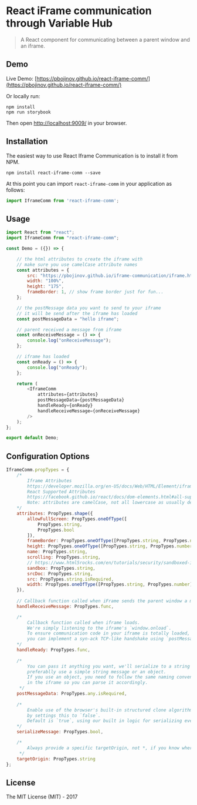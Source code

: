React iFrame communication through Variable Hub
============

> A React component for communicating between a parent window and an iframe.

## Demo

Live Demo: [https://pbojinov.github.io/react-iframe-comm/](https://pbojinov.github.io/react-iframe-comm/)

Or locally run:

```
npm install
npm run storybook
```

Then open [http://localhost:9009/](http://localhost:9009/) in your browser.


## Installation

The easiest way to use React Iframe Communication is to install it from NPM.

```
npm install react-iframe-comm --save
```

At this point you can import `react-iframe-comm` in your application as follows:

```javascript
import IframeComm from 'react-iframe-comm';
```

## Usage
 

```javascript
import React from "react";
import IframeComm from "react-iframe-comm";

const Demo = ({}) => {

    // the html attributes to create the iframe with
    // make sure you use camelCase attribute names
    const attributes = {
        src: "https://pbojinov.github.io/iframe-communication/iframe.html",
        width: "100%",
        height: "175",
        frameBorder: 1, // show frame border just for fun...
    };

    // the postMessage data you want to send to your iframe
    // it will be send after the iframe has loaded
    const postMessageData = "hello iframe";

    // parent received a message from iframe
    const onReceiveMessage = () => {
        console.log("onReceiveMessage");
    };

    // iframe has loaded
    const onReady = () => {
        console.log("onReady");
    };

    return (
        <IframeComm
            attributes={attributes}
            postMessageData={postMessageData}
            handleReady={onReady}
            handleReceiveMessage={onReceiveMessage}
        />
    );
};

export default Demo;

```

## Configuration Options


```javascript
IframeComm.propTypes = {
    /*
        Iframe Attributes
        https://developer.mozilla.org/en-US/docs/Web/HTML/Element/iframe#Attributes
        React Supported Attributes
        https://facebook.github.io/react/docs/dom-elements.html#all-supported-html-attributes
        Note: attributes are camelCase, not all lowercase as usually defined.
    */
    attributes: PropTypes.shape({
        allowFullScreen: PropTypes.oneOfType([
            PropTypes.string,
            PropTypes.bool
        ]),
        frameBorder: PropTypes.oneOfType([PropTypes.string, PropTypes.number]),
        height: PropTypes.oneOfType([PropTypes.string, PropTypes.number]),
        name: PropTypes.string,
        scrolling: PropTypes.string,
        // https://www.html5rocks.com/en/tutorials/security/sandboxed-iframes/
        sandbox: PropTypes.string,
        srcDoc: PropTypes.string,
        src: PropTypes.string.isRequired,
        width: PropTypes.oneOfType([PropTypes.string, PropTypes.number])
    }),
    
    // Callback function called when iFrame sends the parent window a message.
    handleReceiveMessage: PropTypes.func,

    /*    
        Callback function called when iframe loads. 
        We're simply listening to the iframe's `window.onload`.
        To ensure communication code in your iframe is totally loaded,
        you can implement a syn-ack TCP-like handshake using `postMessageData` and `handleReceiveMessage`.
    */
    handleReady: PropTypes.func,
    
    /*
        You can pass it anything you want, we'll serialize to a string
        preferablly use a simple string message or an object.
        If you use an object, you need to follow the same naming convention
        in the iframe so you can parse it accordingly.
     */
    postMessageData: PropTypes.any.isRequired,
    
    /*
        Enable use of the browser's built-in structured clone algorithm for serialization
        by settings this to `false`. 
        Default is `true`, using our built in logic for serializing everything to a string.
    */
    serializeMessage: PropTypes.bool,

    /*
        Always provide a specific targetOrigin, not *, if you know where the other window's document should be located. Failing to provide a specific target discloses the data you send to any interested malicious site.
     */
    targetOrigin: PropTypes.string
};
```

## License

The MIT License (MIT) - 2017
